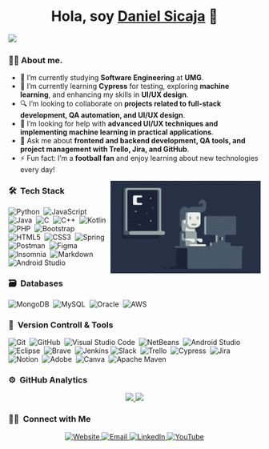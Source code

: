 <div align="center">

<h1 align="center">Hola, soy <a href="https://portafoliodsicajadev.netlify.app/">Daniel Sicaja</a> 👋</h1>
</div>
<img src="https://i.imgur.com/oDGmHBT.png">



### 👨‍💻 About me.


- 🔭 I’m currently studying **Software Engineering** at **UMG**.
- 🌱 I’m currently learning **Cypress** for testing, exploring **machine learning**, and enhancing my skills in **UI/UX design**.  
- 🔍 I’m looking to collaborate on **projects related to full-stack development, QA automation, and UI/UX design**.  
- 🤔 I’m looking for help with **advanced UI/UX techniques and implementing machine learning in practical applications**.  
- 💬 Ask me about **frontend and backend development, QA tools, and project management with Trello, Jira, and GitHub**.  
- ⚡ Fun fact: I’m a **football fan** and enjoy learning about new technologies every day!  


<img alt="Night Coding" src="https://raw.githubusercontent.com/AVS1508/AVS1508/master/assets/Night-Coding.gif" align="right"/>


### 🛠 &nbsp;Tech Stack

![Python](https://img.shields.io/badge/python-3670A0?style=for-the-badge&logo=python&logoColor=ffdd54)&nbsp;
![JavaScript](https://img.shields.io/badge/javascript-%23323330.svg?style=for-the-badge&logo=javascript&logoColor=%23F7DF1E)&nbsp;
![Java](https://img.shields.io/badge/java-%23ED8B00.svg?style=for-the-badge&logo=java&logoColor=white)&nbsp;
![C](https://img.shields.io/badge/c-%2300599C.svg?style=for-the-badge&logo=c&logoColor=white)&nbsp;
![C++](https://img.shields.io/badge/c++-%2300599C.svg?style=for-the-badge&logo=c%2B%2B&logoColor=white)&nbsp;
![Kotlin](https://img.shields.io/badge/Kotlin-%230095D5.svg?style=for-the-badge&logo=kotlin&logoColor=white)&nbsp;
![PHP](https://img.shields.io/badge/PHP-%23777BB4.svg?style=for-the-badge&logo=php&logoColor=white)&nbsp;
![Bootstrap](https://img.shields.io/badge/bootstrap-%23563D7C.svg?style=for-the-badge&logo=bootstrap&logoColor=white)&nbsp;
![HTML5](https://img.shields.io/badge/html5-%23E34F26.svg?style=for-the-badge&logo=html5&logoColor=white)&nbsp;
![CSS3](https://img.shields.io/badge/css3-%231572B6.svg?style=for-the-badge&logo=css3&logoColor=white)&nbsp;
![Spring](https://img.shields.io/badge/spring-%236DB33F.svg?style=for-the-badge&logo=spring&logoColor=white)&nbsp;
![Postman](https://img.shields.io/badge/Postman-FF6C37?style=for-the-badge&logo=postman&logoColor=white)&nbsp;
![Figma](https://img.shields.io/badge/figma-%23F24E1E.svg?style=for-the-badge&logo=figma&logoColor=white)&nbsp;
![Insomnia](https://img.shields.io/badge/Insomnia-%235825CC.svg?style=for-the-badge&logo=insomnia&logoColor=white)&nbsp;
![Markdown](https://img.shields.io/badge/markdown-%23000000.svg?style=for-the-badge&logo=markdown&logoColor=white)&nbsp;
![Android Studio](https://img.shields.io/badge/Android%20Studio-%233DDC84.svg?style=for-the-badge&logo=android-studio&logoColor=white)&nbsp;

### 🗃 &nbsp;Databases

![MongoDB](https://img.shields.io/badge/MongoDB-%234ea94b.svg?style=for-the-badge&logo=mongodb&logoColor=white)&nbsp;
![MySQL](https://img.shields.io/badge/MySQL-%2300f.svg?style=for-the-badge&logo=mysql&logoColor=white)&nbsp;
![Oracle](https://img.shields.io/badge/Oracle%20SQL-F80000.svg?style=for-the-badge&logo=oracle&logoColor=white)&nbsp;
![AWS](https://img.shields.io/badge/AWS-%23FF9900.svg?style=for-the-badge&logo=amazon-aws&logoColor=white)&nbsp;





### 🧰 &nbsp;Version Controll & Tools 

![Git](https://img.shields.io/badge/git-%23F05033.svg?style=for-the-badge&logo=git&logoColor=white)&nbsp;
![GitHub](https://img.shields.io/badge/github-%23121011.svg?style=for-the-badge&logo=github&logoColor=white)&nbsp;
![Visual Studio Code](https://img.shields.io/badge/Visual%20Studio%20Code-0078d7.svg?style=for-the-badge&logo=visual-studio-code&logoColor=white)&nbsp;
![NetBeans](https://img.shields.io/badge/NetBeans-%231B6AC6.svg?style=for-the-badge&logo=apache-netbeans-ide&logoColor=white)&nbsp;
![Android Studio](https://img.shields.io/badge/Android%20Studio-%233DDC84.svg?style=for-the-badge&logo=android-studio&logoColor=white)&nbsp;
![Eclipse](https://img.shields.io/badge/Eclipse-FE7A16.svg?style=for-the-badge&logo=Eclipse&logoColor=white)&nbsp;
![Brave](https://img.shields.io/badge/Brave-FB542B?style=for-the-badge&logo=Brave&logoColor=white)&nbsp;
![Jenkins](https://img.shields.io/badge/jenkins-%232C5263.svg?style=for-the-badge&logo=jenkins&logoColor=white)
![Slack](https://img.shields.io/badge/Slack-4A154B?style=for-the-badge&logo=slack&logoColor=white)&nbsp;
![Trello](https://img.shields.io/badge/Trello-%23026AA7.svg?style=for-the-badge&logo=trello&logoColor=white)&nbsp;
![Cypress](https://img.shields.io/badge/Cypress-%2317202C.svg?style=for-the-badge&logo=cypress&logoColor=white)&nbsp;
![Jira](https://img.shields.io/badge/jira-%230A0FFF.svg?style=for-the-badge&logo=jira&logoColor=white)&nbsp;
![Notion](https://img.shields.io/badge/Notion-%23000000.svg?style=for-the-badge&logo=notion&logoColor=white)&nbsp;
![Adobe](https://img.shields.io/badge/adobe-%23FF0000.svg?style=for-the-badge&logo=adobe&logoColor=white)&nbsp;
![Canva](https://img.shields.io/badge/Canva-%2300C4CC.svg?style=for-the-badge&logo=Canva&logoColor=white)&nbsp;
![Apache Maven](https://img.shields.io/badge/Apache%20Maven-C71A36?style=for-the-badge&logo=Apache%20Maven&logoColor=white)&nbsp;



### ⚙️ &nbsp;GitHub Analytics
<p align="center">
  <a href="https://github.com/DanielSicaja2000">
    <img height="180em" src="https://github-readme-stats-eight-theta.vercel.app/api?username=DanielSicaja2000&show_icons=true&theme=algolia&include_all_commits=true&count_private=true"/>
  </a>
  <a href="https://github.com/DanielSicaja2000">
    <img height="180em" src="https://github-readme-stats-eight-theta.vercel.app/api/top-langs/?username=DanielSicaja2000&layout=compact&langs_count=8&theme=algolia"/>
  </a>
</p>



### 🤝🏻 &nbsp;Connect with Me

<p align="center">
  <a href="https://portafoliodsicajadev.netlify.app/" target="_blank">
    <img alt="Website" src="https://img.shields.io/badge/Website-%230A66C2.svg?style=for-the-badge&logo=google-chrome&logoColor=white" />
  </a>
  <a href="mailto:danielsicaja08@gmail.com" target="_blank">
    <img alt="Email" src="https://img.shields.io/badge/Email-%23D14836.svg?style=for-the-badge&logo=gmail&logoColor=white" />
  </a>
  <a href="https://www.linkedin.com/in/daniel-sicajá" target="_blank">
    <img alt="LinkedIn" src="https://img.shields.io/badge/LinkedIn-%230A66C2.svg?style=for-the-badge&logo=linkedin&logoColor=white" />
  </a>
  <a href="https://www.youtube.com/@DSicajaDev" target="_blank">
    <img alt="YouTube" src="https://img.shields.io/badge/YouTube-%23FF0000.svg?style=for-the-badge&logo=youtube&logoColor=white" />
  </a>
</p>
